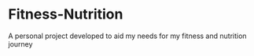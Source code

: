 # Fitness-Nutrition
A personal project developed to aid my needs for my fitness and nutrition journey
